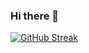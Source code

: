 ### Hi there 👋

[![GitHub Streak](https://streak-stats.demolab.com?user=ArtiomEzepchick&theme=slateorange&border_radius=5&exclude_days=Sun%2CSat)](https://git.io/streak-stats)

<!--
**ArtiomEzepchick/ArtiomEzepchick** is a ✨ _special_ ✨ repository because its `README.md` (this file) appears on your GitHub profile.

Here are some ideas to get you started:

- 🔭 I’m currently working on ...
- 🌱 I’m currently learning ...
- 👯 I’m looking to collaborate on ...
- 🤔 I’m looking for help with ...
- 💬 Ask me about ...
- 📫 How to reach me: ...
- 😄 Pronouns: ...
- ⚡ Fun fact: ...
-->
